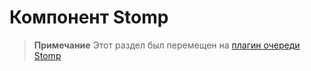 # Компонент Stomp

> **Примечание**
> Этот раздел был перемещен на [плагин очереди Stomp](https://www.workerman.net/plugin/13)
